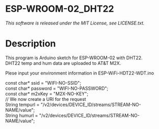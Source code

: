 ESP-WROOM-02_DHT22
=============
_This software is released under the MIT License, see LICENSE.txt._ 

# Description  
This program is Arduino sketch for ESP-WROOM-02 with DHT22.  
DHT22 temp and hum data are uploaded to AT&T M2X.  
  
Plese input your environment information in ESP-WiFi-HDT22-WDT.ino  
  
const char* ssid     = "WIFI-NO-SSID";  
const char* password = "WIFI-NO-PASSWORD";  
const char* m2xKey = "M2X-NO-KEY";  
// We now create a URI for the request  
String tempurl = "/v2/devices/DEVICE_ID/streams/STREAM-NO-NAME/value";  
String humurl = "/v2/devices/DEVICE_ID/streams/STREAM-NO-NAME/value";  
